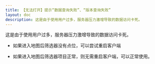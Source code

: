 ```yaml
---
title: 【无法打开】提示“数据查询失败”、“版本查询失败”
layout: doc
description: 这是由于使用用户过多，服务器压力激增导致的数据访问卡死。
---
```


[文：【无法打开】提示“数据查询失败”、“版本查询失败”]: # 'https://support.qq.com/products/321980/faqs/97055'

这是由于使用用户过多，服务器压力激增导致的数据访问卡死。

- 如果进入地图后筛选器没有点位，可以尝试重启客户端

- 如果进入地图后筛选器项目正常，则无需重启客户端，可以正常使用。
